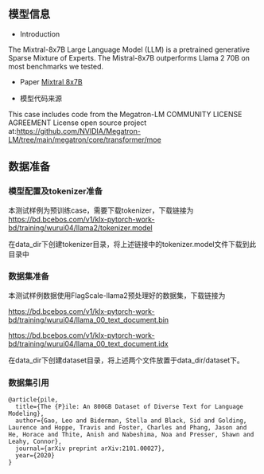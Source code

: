 ## 模型信息
- Introduction

The Mixtral-8x7B Large Language Model (LLM) is a pretrained generative Sparse Mixture of Experts. The Mistral-8x7B outperforms Llama 2 70B on most benchmarks we tested.

- Paper
[Mixtral 8x7B](https://arxiv.org/pdf/2401.04088.pdf) 

- 模型代码来源 

This case includes code from the Megatron-LM COMMUNITY LICENSE AGREEMENT License open source project at:https://github.com/NVIDIA/Megatron-LM/tree/main/megatron/core/transformer/moe


## 数据准备

### 模型配置及tokenizer准备

本测试样例为预训练case，需要下载tokenizer，下载链接为 https://bd.bcebos.com/v1/klx-pytorch-work-bd/training/wurui04/llama2/tokenizer.model

在data_dir下创建tokenizer目录，将上述链接中的tokenizer.model文件下载到此目录中


### 数据集准备

本测试样例数据使用FlagScale-llama2预处理好的数据集，下载链接为

https://bd.bcebos.com/v1/klx-pytorch-work-bd/training/wurui04/llama_00_text_document.bin

https://bd.bcebos.com/v1/klx-pytorch-work-bd/training/wurui04/llama_00_text_document.idx

在data_dir下创建dataset目录，将上述两个文件放置于data_dir/dataset下。



### 数据集引用

```
@article{pile,
  title={The {P}ile: An 800GB Dataset of Diverse Text for Language Modeling},
  author={Gao, Leo and Biderman, Stella and Black, Sid and Golding, Laurence and Hoppe, Travis and Foster, Charles and Phang, Jason and He, Horace and Thite, Anish and Nabeshima, Noa and Presser, Shawn and Leahy, Connor},
  journal={arXiv preprint arXiv:2101.00027},
  year={2020}
}
```